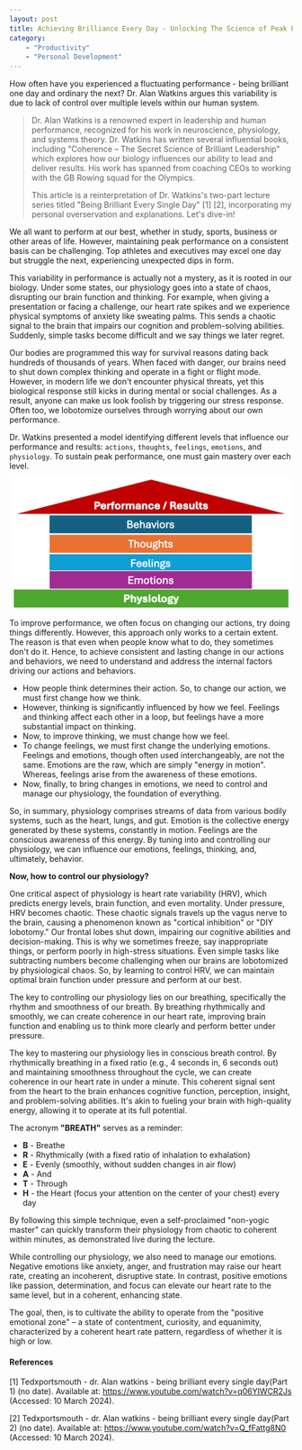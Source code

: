 ```yaml
---
layout: post
title: Achieving Brilliance Every Day - Unlocking The Science of Peak Performance
category:
    - "Productivity"
    - "Personal Development"
---
```


How often have you experienced a fluctuating performance - being brilliant one day and ordinary the next? Dr. Alan Watkins argues this variability is due to lack of control over multiple levels within our human system.
<blockquote>
Dr. Alan Watkins is a renowned expert in leadership and human performance, recognized for his work in neuroscience, physiology, and systems theory. Dr. Watkins has written several influential books, including "Coherence – The Secret Science of Brilliant Leadership" which explores how our biology influences our ability to lead and deliver results. His work has spanned from coaching CEOs to working with the GB Rowing squad for the Olympics.

This article is a reinterpretation of Dr. Watkins's two-part lecture series titled "Being Brilliant Every Single Day" [1] [2], incorporating my personal overservation and explanations. Let's dive-in!
</blockquote>

We all want to perform at our best, whether in study, sports, business or other areas of life. However, maintaining peak performance on a consistent basis can be challenging. Top athletes and executives may excel one day but struggle the next, experiencing unexpected dips in form.

This variability in performance is actually not a mystery, as it is rooted in our biology. Under some states, our physiology goes into a state of chaos, disrupting our brain function and thinking. For example, when giving a presentation or facing a challenge, our heart rate spikes and we experience physical symptoms of anxiety like sweating palms. This sends a chaotic signal to the brain that impairs our cognition and problem-solving abilities. Suddenly, simple tasks become difficult and we say things we later regret.

Our bodies are programmed this way for survival reasons dating back hundreds of thousands of years. When faced with danger, our brains need to shut down complex thinking and operate in a fight or flight mode. However, in modern life we don't encounter physical threats, yet this biological response still kicks in during mental or social challenges. As a result, anyone can make us look foolish by triggering our stress response. Often too, we lobotomize ourselves through worrying about our own performance.

Dr. Watkins presented a model identifying different levels that influence our performance and results: `actions`, `thoughts`, `feelings`, `emotions`, and `physiology`. To sustain peak performance, one must gain mastery over each level.

![alt text](/images/physiology-to-performance.png "Physiology to Performance")

To improve performance, we often focus on changing our actions, try doing things differently. However, this approach only works to a certain extent. The reason is that even when people know what to do, they sometimes don't do it. Hence, to achieve consistent and lasting change in our actions and behaviors, we need to understand and address the internal factors driving our actions and behaviors.

* How people think determines their action. So, to change our action, we must first change how we think.
* However, thinking is significantly influenced by how we feel. Feelings and thinking affect each other in a loop, but feelings have a more substantial impact on thinking.
* Now, to improve thinking, we must change how we feel.
* To change feelings, we must first change the underlying emotions. Feelings and emotions, though often used interchangeably, are not the same. Emotions are the raw, which are simply "energy in motion". Whereas, feelings arise from the awareness of these emotions.
* Now, finally, to bring changes in emotions, we need to control and manage our physiology, the foundation of everything.

So, in summary, physiology comprises streams of data from various bodily systems, such as the heart, lungs, and gut. Emotion is the collective energy generated by these systems, constantly in motion. Feelings are the conscious awareness of this energy. By tuning into and controlling our physiology, we can influence our emotions, feelings, thinking, and, ultimately, behavior.

**Now, how to control our physiology?**

One critical aspect of physiology is heart rate variability (HRV), which predicts energy levels, brain function, and even mortality. Under pressure, HRV becomes chaotic. These chaotic signals travels up the vagus nerve to the brain, causing a phenomenon known as "cortical inhibition" or "DIY lobotomy." Our frontal lobes shut down, impairing our cognitive abilities and decision-making. This is why we sometimes freeze, say inappropriate things, or perform poorly in high-stress situations. Even simple tasks like subtracting numbers become challenging when our brains are lobotomized by physiological chaos. So, by learning to control HRV, we can maintain optimal brain function under pressure and perform at our best.

The key to controlling our physiology lies on our breathing, specifically the rhythm and smoothness of our breath. By breathing rhythmically and smoothly, we can create coherence in our heart rate, improving brain function and enabling us to think more clearly and perform better under pressure.

The key to mastering our physiology lies in conscious breath control. By rhythmically breathing in a fixed ratio (e.g., 4 seconds in, 6 seconds out) and maintaining smoothness throughout the cycle, we can create coherence in our heart rate in under a minute. This coherent signal sent from the heart to the brain enhances cognitive function, perception, insight, and problem-solving abilities. It's akin to fueling your brain with high-quality energy, allowing it to operate at its full potential.

The acronym **"BREATH"** serves as a reminder:
* **B** - Breathe
* **R** - Rhythmically (with a fixed ratio of inhalation to exhalation)
* **E** - Evenly (smoothly, without sudden changes in air flow)
* **A** - And
* **T** - Through
* **H** - the Heart (focus your attention on the center of your chest) every day

By following this simple technique, even a self-proclaimed "non-yogic master" can quickly transform their physiology from chaotic to coherent within minutes, as demonstrated live during the lecture.

While controlling our physiology, we also need to manage our emotions. Negative emotions like anxiety, anger, and frustration may raise our heart rate, creating an incoherent, disruptive state. In contrast, positive emotions like passion, determination, and focus can elevate our heart rate to the same level, but in a coherent, enhancing state.

The goal, then, is to cultivate the ability to operate from the "positive emotional zone" – a state of contentment, curiosity, and equanimity, characterized by a coherent heart rate pattern, regardless of whether it is high or low.

#### References
[1] Tedxportsmouth - dr. Alan watkins - being brilliant every single day(Part 1) (no date). Available at: https://www.youtube.com/watch?v=q06YIWCR2Js (Accessed: 10 March 2024).

[2] Tedxportsmouth - dr. Alan watkins - being brilliant every single day(Part 2) (no date). Available at: https://www.youtube.com/watch?v=Q_fFattg8N0 (Accessed: 10 March 2024).
